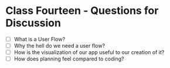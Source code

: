 # Class Fourteen - Questions for Discussion

- [ ] What is a User Flow?
- [ ] Why the hell do we need a user flow?
- [ ] How is the visualization of our app useful to our creation of it?
- [ ] How does planning feel compared to coding?